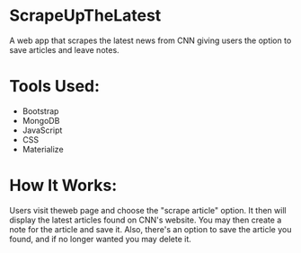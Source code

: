 # ScrapeUpTheLatest
A web app that scrapes the latest news from CNN giving users the option to save articles and leave notes.

# Tools Used:
* Bootstrap
* MongoDB
* JavaScript
* CSS
* Materialize

# How It Works:
Users visit theweb page and choose the "scrape article" option. It then will display the latest articles found on CNN's website. You may then create a note for the article and save it. Also, there's an option to save the article you found, and if no longer wanted you may delete it.



